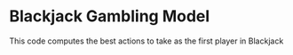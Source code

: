 # Blackjack Gambling Model
This code computes the best actions to take as the first player in Blackjack
